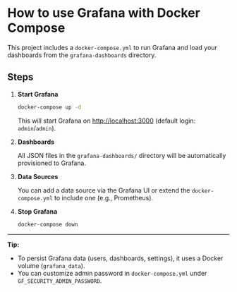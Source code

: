 # How to use Grafana with Docker Compose

This project includes a `docker-compose.yml` to run Grafana and load your dashboards from the `grafana-dashboards` directory.

## Steps

1. **Start Grafana**

   ```bash
   docker-compose up -d
   ```
   This will start Grafana on [http://localhost:3000](http://localhost:3000) (default login: `admin`/`admin`).

2. **Dashboards**

   All JSON files in the `grafana-dashboards/` directory will be automatically provisioned to Grafana.

3. **Data Sources**

   You can add a data source via the Grafana UI or extend the `docker-compose.yml` to include one (e.g., Prometheus).

4. **Stop Grafana**

   ```bash
   docker-compose down
   ```

---

**Tip:**
- To persist Grafana data (users, dashboards, settings), it uses a Docker volume (`grafana_data`).
- You can customize admin password in `docker-compose.yml` under `GF_SECURITY_ADMIN_PASSWORD`.

